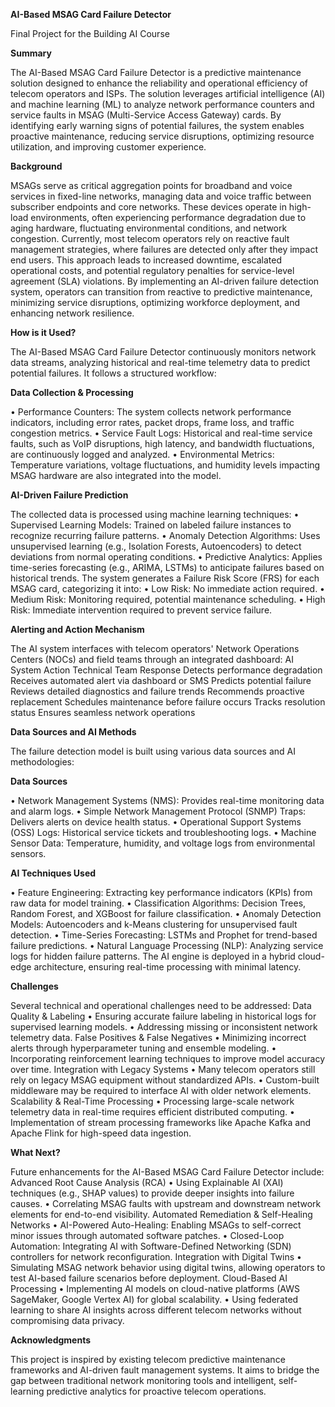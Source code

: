 **AI-Based MSAG Card Failure Detector**

Final Project for the Building AI Course

**Summary**

The AI-Based MSAG Card Failure Detector is a predictive maintenance solution designed to enhance the reliability and operational efficiency of telecom operators and ISPs. The solution leverages artificial intelligence (AI) and machine learning (ML) to analyze network performance counters and service faults in MSAG (Multi-Service Access Gateway) cards. By identifying early warning signs of potential failures, the system enables proactive maintenance, reducing service disruptions, optimizing resource utilization, and improving customer experience.

**Background**

MSAGs serve as critical aggregation points for broadband and voice services in fixed-line networks, managing data and voice traffic between subscriber endpoints and core networks. These devices operate in high-load environments, often experiencing performance degradation due to aging hardware, fluctuating environmental conditions, and network congestion.
Currently, most telecom operators rely on reactive fault management strategies, where failures are detected only after they impact end users. This approach leads to increased downtime, escalated operational costs, and potential regulatory penalties for service-level agreement (SLA) violations.
By implementing an AI-driven failure detection system, operators can transition from reactive to predictive maintenance, minimizing service disruptions, optimizing workforce deployment, and enhancing network resilience.

**How is it Used?**

The AI-Based MSAG Card Failure Detector continuously monitors network data streams, analyzing historical and real-time telemetry data to predict potential failures. It follows a structured workflow:

**Data Collection & Processing**

•	Performance Counters: The system collects network performance indicators, including error rates, packet drops, frame loss, and traffic congestion metrics.
•	Service Fault Logs: Historical and real-time service faults, such as VoIP disruptions, high latency, and bandwidth fluctuations, are continuously logged and analyzed.
•	Environmental Metrics: Temperature variations, voltage fluctuations, and humidity levels impacting MSAG hardware are also integrated into the model.

**AI-Driven Failure Prediction**

The collected data is processed using machine learning techniques:
•	Supervised Learning Models: Trained on labeled failure instances to recognize recurring failure patterns.
•	Anomaly Detection Algorithms: Uses unsupervised learning (e.g., Isolation Forests, Autoencoders) to detect deviations from normal operating conditions.
•	Predictive Analytics: Applies time-series forecasting (e.g., ARIMA, LSTMs) to anticipate failures based on historical trends.
The system generates a Failure Risk Score (FRS) for each MSAG card, categorizing it into:
•	Low Risk: No immediate action required.
•	Medium Risk: Monitoring required, potential maintenance scheduling.
•	High Risk: Immediate intervention required to prevent service failure.

**Alerting and Action Mechanism**

The AI system interfaces with telecom operators' Network Operations Centers (NOCs) and field teams through an integrated dashboard:
AI System Action	Technical Team Response
Detects performance degradation	Receives automated alert via dashboard or SMS
Predicts potential failure	Reviews detailed diagnostics and failure trends
Recommends proactive replacement	Schedules maintenance before failure occurs
Tracks resolution status	Ensures seamless network operations

**Data Sources and AI Methods**

The failure detection model is built using various data sources and AI methodologies:

**Data Sources**

•	Network Management Systems (NMS): Provides real-time monitoring data and alarm logs.
•	Simple Network Management Protocol (SNMP) Traps: Delivers alerts on device health status.
•	Operational Support Systems (OSS) Logs: Historical service tickets and troubleshooting logs.
•	Machine Sensor Data: Temperature, humidity, and voltage logs from environmental sensors.

**AI Techniques Used**

•	Feature Engineering: Extracting key performance indicators (KPIs) from raw data for model training.
•	Classification Algorithms: Decision Trees, Random Forest, and XGBoost for failure classification.
•	Anomaly Detection Models: Autoencoders and k-Means clustering for unsupervised fault detection.
•	Time-Series Forecasting: LSTMs and Prophet for trend-based failure predictions.
•	Natural Language Processing (NLP): Analyzing service logs for hidden failure patterns.
The AI engine is deployed in a hybrid cloud-edge architecture, ensuring real-time processing with minimal latency.

**Challenges**

Several technical and operational challenges need to be addressed:
Data Quality & Labeling
•	Ensuring accurate failure labeling in historical logs for supervised learning models.
•	Addressing missing or inconsistent network telemetry data.
False Positives & False Negatives
•	Minimizing incorrect alerts through hyperparameter tuning and ensemble modeling.
•	Incorporating reinforcement learning techniques to improve model accuracy over time.
Integration with Legacy Systems
•	Many telecom operators still rely on legacy MSAG equipment without standardized APIs.
•	Custom-built middleware may be required to interface AI with older network elements.
Scalability & Real-Time Processing
•	Processing large-scale network telemetry data in real-time requires efficient distributed computing.
•	Implementation of stream processing frameworks like Apache Kafka and Apache Flink for high-speed data ingestion.

**What Next?**

Future enhancements for the AI-Based MSAG Card Failure Detector include:
Advanced Root Cause Analysis (RCA)
•	Using Explainable AI (XAI) techniques (e.g., SHAP values) to provide deeper insights into failure causes.
•	Correlating MSAG faults with upstream and downstream network elements for end-to-end visibility.
Automated Remediation & Self-Healing Networks
•	AI-Powered Auto-Healing: Enabling MSAGs to self-correct minor issues through automated software patches.
•	Closed-Loop Automation: Integrating AI with Software-Defined Networking (SDN) controllers for network reconfiguration.
Integration with Digital Twins
•	Simulating MSAG network behavior using digital twins, allowing operators to test AI-based failure scenarios before deployment.
Cloud-Based AI Processing
•	Implementing AI models on cloud-native platforms (AWS SageMaker, Google Vertex AI) for global scalability.
•	Using federated learning to share AI insights across different telecom networks without compromising data privacy.

**Acknowledgments**

This project is inspired by existing telecom predictive maintenance frameworks and AI-driven fault management systems. It aims to bridge the gap between traditional network monitoring tools and intelligent, self-learning predictive analytics for proactive telecom operations.

